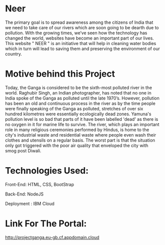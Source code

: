 # Neer

The primary goal is to spread awareness among the citizens of India that we need to take care of our rivers which are soon going to be  dearth due to pollution.
With the growing times, we’ve seen how the technology has changed the world, websites have become an important part of our lives. 
This website " NEER " is an initiative that will help in cleaning water bodies which in turn will lead to saving them and preserving the environment of our country. 

# Motive behind this Project

Today, the Ganga is considered to be the sixth-most polluted river in the world. Raghubir Singh, an Indian photographer, has noted that no one in India spoke of the Ganga as polluted until the late 1970’s. 
However, pollution has been an old and continuous process in the river as by the time people were finally speaking of the Ganga as polluted, stretches of over six hundred kilometres were essentially ecologically dead zones.
Yamuna's pollution level is so bad that parts of it have been labelled 'dead' as there is no oxygen in it for marine life to survive. 
The river, which plays an important role in many religious ceremonies performed by Hindus, is home to the city's industrial waste and residential waste where people even wash their clothes and utensils on a regular basis. The worst part is that the situation only got triggered with the poor air quality that enveloped the city with smog post Diwali. 

# Technologies Used:

Front-End:
HTML, CSS, BootStrap

Back-End:
NodeJS

Deployment :
IBM Cloud

# Link For The Portal: 
http://projectganga.eu-gb.cf.appdomain.cloud
